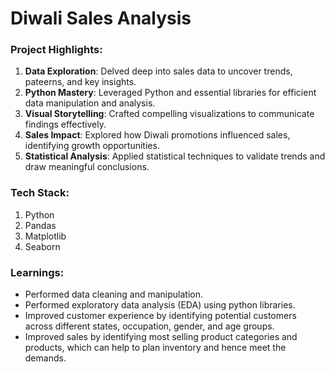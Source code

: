 # Diwali Sales Analysis

### Project Highlights:
1. **Data Exploration**: Delved deep into sales data to uncover trends, pateerns, and key insights.
2. **Python Mastery**: Leveraged Python and essential libraries for efficient data manipulation and analysis.
3. **Visual Storytelling**: Crafted compelling visualizations to communicate findings effectively.
4. **Sales Impact**: Explored how Diwali promotions influenced sales, identifying growth opportunities.
5. **Statistical Analysis**: Applied statistical techniques to validate trends and draw meaningful conclusions.

### Tech Stack:
1. Python
2. Pandas
3. Matplotlib
4. Seaborn

### Learnings:
* Performed data cleaning and manipulation.
* Performed exploratory data analysis (EDA) using python libraries.
* Improved customer experience by identifying potential customers across different states, occupation, gender, and age groups.
* Improved sales by identifying most selling product categories and products, which can help to plan inventory and hence meet the demands.
